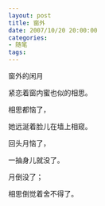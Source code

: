 ```yaml
---
layout: post
title: 窗外
date: 2007/10/20 20:00:00
categories: 
- 随笔
tags: 
---
```


窗外的闲月

紧恋着窗内蜜也似的相思。

相思都恼了，

她远涎着脸儿在墙上相窥。

回头月恼了，

一抽身儿就没了。

月倒没了；

相思倒觉着舍不得了。
